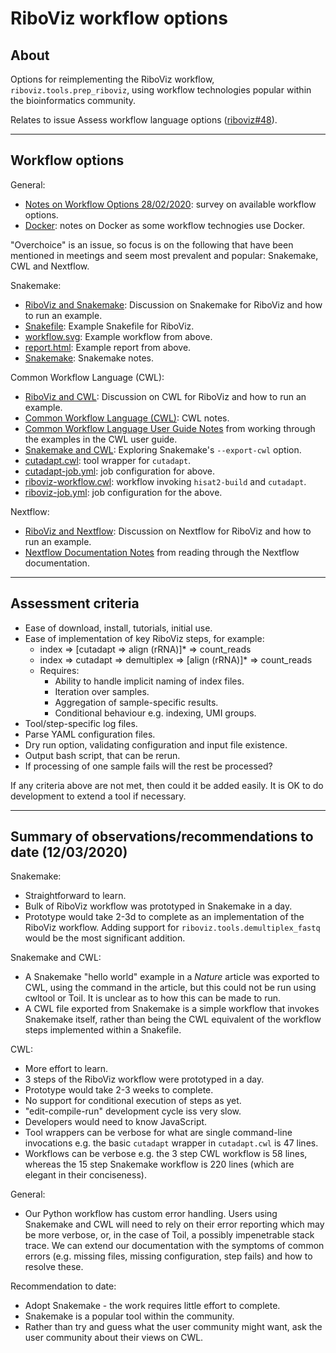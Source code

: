 # RiboViz workflow options

## About

Options for reimplementing the RiboViz workflow, `riboviz.tools.prep_riboviz`, using workflow technologies popular within the bioinformatics community.

Relates to issue Assess workflow language options ([riboviz#48](https://github.com/riboviz/riboviz/issues/48)).

---

## Workflow options

General:

* [Notes on Workflow Options 28/02/2020](./workflows.md): survey on available workflow options.
* [Docker](./Docker.md): notes on Docker as some workflow technogies use Docker.

"Overchoice" is an issue, so focus is on the following that have been mentioned in meetings and seem most prevalent and popular: Snakemake, CWL and Nextflow.

Snakemake:

* [RiboViz and Snakemake](./snakemake/README.md): Discussion on Snakemake for RiboViz and how to run an example.
* [Snakefile](./snakemake/Snakefile): Example Snakefile for RiboViz.
* [workflow.svg](./snakemake/workflow.svg): Example workflow from above.
* [report.html](./snakemake/report.html): Example report from above.
* [Snakemake](./snakemake/Snakemake.md): Snakemake notes.

Common Workflow Language (CWL):

* [RiboViz and CWL](./cwl/README.md): Discussion on CWL for RiboViz and how to run an example.
* [Common Workflow Language (CWL)](./cwl/CommonWorkflowLanguage.md): CWL notes.
* [Common Workflow Language User Guide Notes](./cwl/CwlUserGuideNotes.md) from working through the examples in the CWL user guide.
* [Snakemake and CWL](./cwl/SnakemakeCwl.md): Exploring Snakemake's `--export-cwl` option.
* [cutadapt.cwl](./cwl/cutadapt.cwl): tool wrapper for `cutadapt`.
* [cutadapt-job.yml](./cwl/cutadapt-job.yml): job configuration for above.
* [riboviz-workflow.cwl](./cwl/riboviz-workflow.cwl): workflow invoking `hisat2-build` and `cutadapt`.
* [riboviz-job.yml](./cwl/riboviz-job.yml): job configuration for the above.

Nextflow:

* [RiboViz and Nextflow](./nextflow/README.md): Discussion on Nextflow for RiboViz and how to run an example.
* [Nextflow Documentation Notes](./nextflow/NextflowDocNotes.md) from reading through the Nextflow documentation.

---

## Assessment criteria

* Ease of download, install, tutorials, initial use.
* Ease of implementation of key RiboViz steps, for example:
  - index => [cutadapt => align (rRNA)]* => count_reads
  - index => cutadapt => demultiplex => [align (rRNA)]* => count_reads
  - Requires:
    - Ability to handle implicit naming of index files.
    - Iteration over samples.
    - Aggregation of sample-specific results.
    - Conditional behaviour e.g. indexing, UMI groups.
* Tool/step-specific log files.
* Parse YAML configuration files.
* Dry run option, validating configuration and input file existence.
* Output bash script, that can be rerun.
* If processing of one sample fails will the rest be processed?

If any criteria above are not met, then could it be added easily. It is OK to do development to extend a tool if necessary.

---

## Summary of observations/recommendations to date (12/03/2020)

Snakemake:

* Straightforward to learn.
* Bulk of RiboViz workflow was prototyped in Snakemake in a day.
* Prototype would take 2-3d to complete as an implementation of the RiboViz workflow. Adding support for `riboviz.tools.demultiplex_fastq` would be the most significant addition.

Snakemake and CWL:

* A Snakemake "hello world" example in a *Nature* article was exported to CWL, using the command in the article, but this could not be run using cwltool or Toil. It is unclear as to how this can be made to run.
* A CWL file exported from Snakemake is a simple workflow that invokes Snakemake itself, rather than being the CWL equivalent of the workflow steps implemented within a Snakefile.

CWL:

* More effort to learn.
* 3 steps of the RiboViz workflow were prototyped in a day.
* Prototype would take 2-3 weeks to complete.
* No support for conditional execution of steps as yet.
* "edit-compile-run" development cycle iss very slow.
* Developers would need to know JavaScript.
* Tool wrappers can be verbose for what are single command-line invocations e.g. the basic `cutadapt` wrapper in `cutadapt.cwl` is 47 lines.
* Workflows can be verbose e.g. the 3 step CWL workflow is 58 lines, whereas the 15 step Snakemake workflow is 220 lines (which are elegant in their conciseness).

General:

* Our Python workflow has custom error handling. Users using Snakemake and CWL will need to rely on their error reporting which may be more verbose, or, in the case of Toil, a possibly impenetrable stack trace. We can extend our documentation with the symptoms of common errors (e.g. missing files, missing configuration, step fails) and how to resolve these.

Recommendation to date:

* Adopt Snakemake - the work requires little effort to complete.
* Snakemake is a popular tool within the community.
* Rather than try and guess what the user community might want, ask the user community about their views on CWL.
